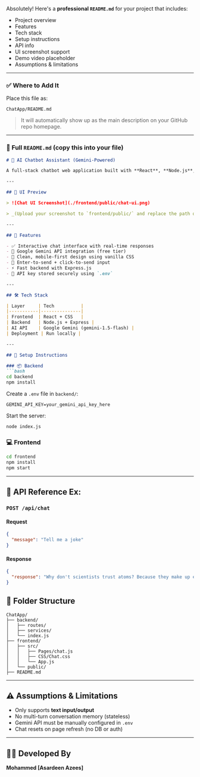 Absolutely! Here's a **professional `README.md`** for your project that includes:

* Project overview
* Features
* Tech stack
* Setup instructions
* API info
* UI screenshot support
* Demo video placeholder
* Assumptions & limitations

---

### ✅ Where to Add It

Place this file as:

```
ChatApp/README.md
```

> It will automatically show up as the main description on your GitHub repo homepage.

---

### 📄 Full `README.md` (copy this into your file)

````markdown
# 💬 AI Chatbot Assistant (Gemini-Powered)

A full-stack chatbot web application built with **React**, **Node.js**, and the **Google Gemini API**. Users can chat in real-time with an AI assistant through a clean, modern, and responsive UI.

---

## 📸 UI Preview

> ![Chat UI Screenshot](./frontend/public/chat-ui.png)

> _(Upload your screenshot to `frontend/public/` and replace the path or use a hosted image URL)_

---

## 🚀 Features

- ✅ Interactive chat interface with real-time responses
- 🧠 Google Gemini API integration (free tier)
- 🧼 Clean, mobile-first design using vanilla CSS
- 🔄 Enter-to-send + click-to-send input
- ⚡ Fast backend with Express.js
- 🔐 API key stored securely using `.env`

---

## 🛠️ Tech Stack

| Layer     | Tech          |
|-----------|---------------|
| Frontend  | React + CSS   |
| Backend   | Node.js + Express |
| AI API    | Google Gemini (gemini-1.5-flash) |
| Deployment | Run locally |

---

## 🧪 Setup Instructions

### 📦 Backend
```bash
cd backend
npm install
````

Create a `.env` file in `backend/`:

```env
GEMINI_API_KEY=your_gemini_api_key_here
```

Start the server:

```bash
node index.js
```

### 💻 Frontend

```bash
cd frontend
npm install
npm start
```

---

## 🔗 API Reference Ex:

### `POST /api/chat`

#### Request 

```json
{
  "message": "Tell me a joke"
}
```

#### Response

```json
{
  "response": "Why don't scientists trust atoms? Because they make up everything!"
}
```

## 📁 Folder Structure

```
ChatApp/
├── backend/
│   ├── routes/
│   ├── services/
│   └── index.js
├── frontend/
│   ├── src/
│   │   ├── Pages/chat.js
│   │   ├── CSS/Chat.css
│   │   └── App.js
│   └── public/
├── README.md
```

---

## ⚠️ Assumptions & Limitations

* Only supports **text input/output**
* No multi-turn conversation memory (stateless)
* Gemini API must be manually configured in `.env`
* Chat resets on page refresh (no DB or auth)

---

## 👨‍💻 Developed By

**Mohammed \[Asardeen Azees]**
